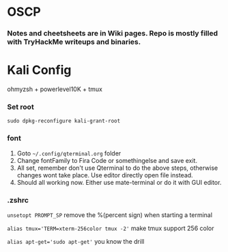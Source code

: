# OSCP
### Notes and cheetsheets are in Wiki pages. Repo is mostly filled with TryHackMe writeups and binaries.

# Kali Config
ohmyzsh + powerlevel10K + tmux

### Set root
`sudo dpkg-reconfigure kali-grant-root`

### font
1. Goto `~/.config/qterminal.org` folder
2. Change fontFamily to Fira Code or somethingelse and save exit.
3. All set, remember don't use Qterminal to do the above steps, otherwise changes wont take place. Use editor directly open file instead.
4. Should all working now. Either use mate-terminal or do it with GUI editor. 

### .zshrc
`unsetopt PROMPT_SP` remove the %(percent sign) when starting a terminal

`alias tmux='TERM=xterm-256color tmux -2'` make tmux support 256 color

`alias apt-get='sudo apt-get'` you know the drill
